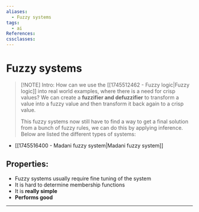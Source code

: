```yaml
---
aliases:
  - Fuzzy systems
tags:
  - ai
References: 
cssclasses:
---
```

# Fuzzy systems
> [!NOTE] Intro: 
> How can we use the [[1745512462 - Fuzzy logic|Fuzzy logic]] into real world examples, where there is a need for crisp values? 
> We can create a **fuzzifier and defuzzifier** to transform a value into a fuzzy value and then transform it back again to a crisp value. 
> 
> This fuzzy systems now still have to find a way to get a final solution from a bunch of fuzzy rules, we can do this by applying inference. Below are listed the different types of systems:

+ [[1745516400 - Madani fuzzy system|Madani fuzzy system]]

## Properties:
+ Fuzzy systems usually require fine tuning of the system 
+ It is hard to determine membership functions
+ It is **really simple**
+ **Performs good**


***
